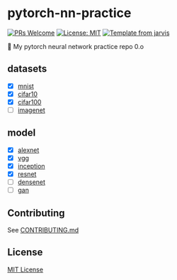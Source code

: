 # pytorch-nn-practice

[![PRs Welcome](https://img.shields.io/badge/PRs-welcome-brightgreen.svg?style=flat)](http://makeapullrequest.com)
[![License: MIT](https://img.shields.io/badge/License-MIT-blue.svg)](https://opensource.org/licenses/MIT)
[![Template from jarvis](https://img.shields.io/badge/Hi-Jarvis-ff69b4.svg)](https://github.com/Armour/Jarvis)

💩 My pytorch neural network practice repo 0.o

## datasets

* [x] [mnist](http://yann.lecun.com/exdb/mnist/)
* [x] [cifar10](https://www.cs.toronto.edu/~kriz/cifar.html)
* [x] [cifar100](https://www.cs.toronto.edu/~kriz/cifar.html)
* [ ] [imagenet](http://www.image-net.org/)

## model

* [x] [alexnet](http://vision.stanford.edu/teaching/cs231b_spring1415/slides/alexnet_tugce_kyunghee.pdf)
* [x] [vgg](https://arxiv.org/pdf/1409.1556.pdf)
* [x] [inception](https://arxiv.org/pdf/1409.4842.pdf)
* [x] [resnet](https://arxiv.org/pdf/1512.03385.pdf)
* [ ] [densenet](https://arxiv.org/pdf/1608.06993.pdf)
* [ ] [gan](https://arxiv.org/pdf/1406.2661.pdf)

## Contributing

See [CONTRIBUTING.md](https://github.com/Armour/pytorch-nn-practice/blob/master/.github/CONTRIBUTING.md)

## License

[MIT License](https://github.com/Armour/pytorch-nn-practice/blob/master/LICENSE)
